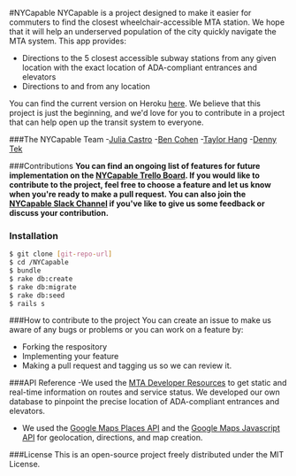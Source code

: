 #NYCapable
NYCapable is a project designed to make it easier for commuters to find the closest wheelchair-accessible MTA station. We hope that it will help an underserved population of the city quickly navigate the MTA system. This app provides:

- Directions to the 5 closest accessible subway stations from any given location with the exact location of ADA-compliant entrances and elevators
- Directions to and from any location

You can find the current version on Heroku [here](https://limitless-temple-7688.herokuapp.com/). We believe that this project is just the beginning, and we'd love for you to contribute in a project that can help open up the transit
system to everyone.

###The NYCapable Team
-[Julia Castro](https://github.com/julia-castro)
-[Ben Cohen](https://github.com/benjamincohen1989)
-[Taylor Hang](https://github.com/sixthand6th)
-[Denny Tek](https://github.com/tekd)

###Contributions
**You can find an ongoing list of features for future implementation on the [NYCapable Trello Board](https://trello.com/b/F8JDyx1o/accessible-nyc). If you would like to contribute to the project, feel free to choose a feature and let us know when you're ready to make a pull request. You can also join the [NYCapable Slack Channel](https://accessiblenyc.slack.com/messages/general/) if you've like to give us some feedback or discuss your contribution.**

### Installation

```sh
$ git clone [git-repo-url]
$ cd /NYCapable
$ bundle
$ rake db:create
$ rake db:migrate
$ rake db:seed
$ rails s
```

###How to contribute to the project
You can create an issue to make us aware of any bugs or problems or you can work on a feature by:
- Forking the respository
- Implementing your feature
- Making a pull request and tagging us so we can review it.


###API Reference
-We used the [MTA Developer Resources](http://datamine.mta.info/) to get static and real-time information on routes and service status. We developed our own database to pinpoint the precise location of ADA-compliant entrances and elevators.

- We used the [Google Maps Places API](https://developers.google.com/places/) and the [Google Maps Javascript API](https://developers.google.com/maps/documentation/javascript/) for geolocation, directions, and map creation.

###License
This is an open-source project freely distributed under the MIT License.
